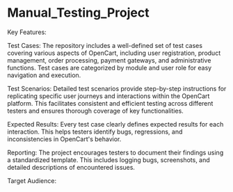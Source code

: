 # Manual_Testing_Project

Key Features:

Test Cases: 
      The repository includes a well-defined set of test cases covering various aspects of OpenCart, including user registration, product management, order processing, payment 
                    gateways, and administrative functions. Test cases are categorized by module and user role for easy navigation and execution.

Test Scenarios: 
      Detailed test scenarios provide step-by-step instructions for replicating specific user journeys and interactions within the OpenCart platform. This 
                    facilitates consistent and efficient testing across different testers and ensures thorough coverage of key functionalities.

Expected Results: 
      Every test case clearly defines expected results for each interaction. This helps testers identify bugs, regressions, and inconsistencies in OpenCart's behavior.
      
Reporting: The project encourages testers to document their findings using a standardized template. This includes logging bugs, screenshots, and detailed descriptions of 
      encountered issues.

Target Audience:









